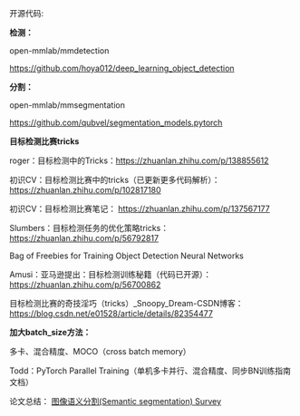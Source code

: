 开源代码:

**检测：**

open-mmlab/mmdetection
 
https://github.com/hoya012/deep_learning_object_detection
 
**分割：**

open-mmlab/mmsegmentation

https://github.com/qubvel/segmentation_models.pytorch
 


**目标检测比赛tricks**

roger：目标检测中的Tricks：https://zhuanlan.zhihu.com/p/138855612
 
初识CV：目标检测比赛中的tricks（已更新更多代码解析）： https://zhuanlan.zhihu.com/p/102817180
 
初识CV：目标检测比赛笔记： https://zhuanlan.zhihu.com/p/137567177
 
Slumbers：目标检测任务的优化策略tricks：https://zhuanlan.zhihu.com/p/56792817

 
Bag of Freebies for Training Object Detection Neural Networks

Amusi：亚马逊提出：目标检测训练秘籍（代码已开源）： https://zhuanlan.zhihu.com/p/56700862
 
目标检测比赛的奇技淫巧（tricks）_Snoopy_Dream-CSDN博客： https://blog.csdn.net/e01528/article/details/82354477





**加大batch_size方法：**

多卡、混合精度、MOCO（cross batch memory）

Todd：PyTorch Parallel Training（单机多卡并行、混合精度、同步BN训练指南文档）

论文总结： 
[图像语义分割(Semantic segmentation) Survey](https://zhuanlan.zhihu.com/p/36801104)

 
